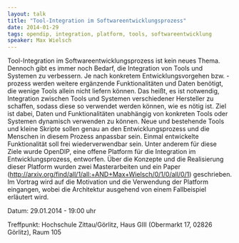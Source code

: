 ```yaml
---
layout: talk
title: "Tool-Integration im Softwareentwicklungsprozess"
date: 2014-01-29
tags: opendip, integration, platform, tools, softwareentwicklung
speaker: Max Wielsch
---
```


Tool-Integration im Softwareentwicklungsprozess ist kein neues Thema. Dennoch gibt es immer noch Bedarf, die Integration von Tools und Systemen zu verbessern. Je nach konkretem Entwicklungsvorgehen bzw. -prozess werden weitere ergänzende Funktionalitäten und Daten benötigt, die wenige Tools allein nicht liefern können. Das heißt, es ist notwendig, Integration zwischen Tools und Systemen verschiedener Hersteller zu schaffen, sodass diese so verwendet werden können, wie es nötig ist.
Ziel ist dabei, Daten und Funktionalitäten unabhängig von konkreten Tools oder Systemen dynamisch verwenden zu können. Neue und bestehende Tools und kleine Skripte sollen genau an den Entwicklungsprozess und die Menschen in diesem Prozess anpassbar sein. Einmal entwickelte Funktionalität soll frei wiederverwendbar sein. Unter anderem für diese Ziele wurde OpenDIP, eine offene Platform für die Integration im Entwicklungsprozess, entworfen. Über die Konzepte und die Realisierung dieser Platform wurden zwei Masterarbeiten und ein Paper (http://arxiv.org/find/all/1/all:+AND+Max+Wielsch/0/1/0/all/0/1) geschrieben. Im Vortrag wird auf die Motivation und die Verwendung der Platform eingangen, wobei die Architektur ausgehend von einem Fallbeispiel erläutert wird.

Datum: 29.01.2014 - 19:00 uhr

Treffpunkt: Hochschule Zittau/Görlitz, Haus GIII (Obermarkt 17, 02826 Görlitz), Raum 105
